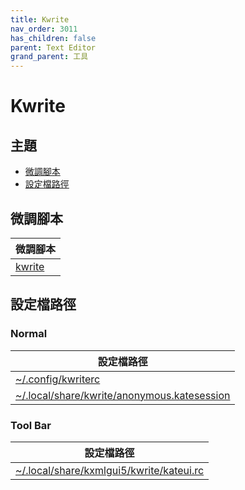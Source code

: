 ```yaml
---
title: Kwrite
nav_order: 3011
has_children: false
parent: Text Editor
grand_parent: 工具
---
```



# Kwrite


## 主題

* [微調腳本](#微調腳本)
* [設定檔路徑](#設定檔路徑)


## 微調腳本

| 微調腳本 |
| --- |
| [kwrite](https://github.com/samwhelp/kubuntu-adjustment/tree/main/prototype/main/tool-config/part/kwrite/) |


## 設定檔路徑


### Normal

| 設定檔路徑 |
| --- |
| [~/.config/kwriterc](https://github.com/samwhelp/kubuntu-adjustment/tree/main/prototype/main/tool-config/part/kwrite/dark/kwrite/asset/overlay/etc/skel/.config/kwriterc) |
| [~/.local/share/kwrite/anonymous.katesession](https://github.com/samwhelp/kubuntu-adjustment/tree/main/prototype/main/tool-config/part/kwrite/dark/kwrite/asset/overlay/etc/skel/.local/share/kwrite/anonymous.katesession) |


### Tool Bar

| 設定檔路徑 |
| --- |
| [~/.local/share/kxmlgui5/kwrite/kateui.rc](https://github.com/samwhelp/kubuntu-adjustment/tree/main/prototype/main/tool-config/part/kwrite/dark/kwrite/asset/overlay/etc/skel/.local/share/kxmlgui5/kwrite/kateui.rc) |
